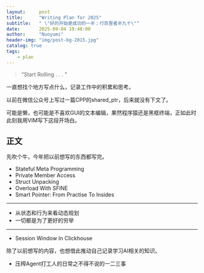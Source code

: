 ```yaml
---
layout:     post
title:      "Writing Plan for 2025"
subtitle:   " \"好的开始是成功的一半；行百里者半九十\""
date:       2025-09-04 19:48:00
author:     "Nuoyumi"
header-img: "img/post-bg-2015.jpg"
catalog: true
tags:
    - plan 
---
```


> “Start Rolling . . . ”

一直想找个地方写点什么，记录工作中的积累和思考。

以前在微信公众号上写过一篇CPP的shared_ptr，后来就没有下文了。

可能是懒，也可能是不喜欢GUI的文本编辑，果然程序猿还是黑框终端，正如此时此刻我用VIM写下这段开场白。


## 正文
先吹个牛，今年把以前想写的东西都写完。
* Stateful Meta Programming
* Private Member Access
* Struct Unpacking
* Overload With SFINE
* Smart Pointer: From Practise To Insides
---
* 从状态和行为来看动态规划
* 一切都是为了更好的穷举
---
* Session Window In Clickhouse

除了以前想写的内容，也想借此推动自己记录学习AI相关的知识。
* 压榨Agent打工人的日常之不得不说的一二三事


